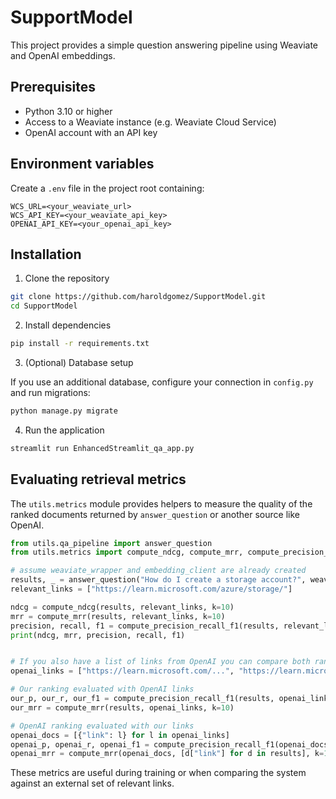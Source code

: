 # SupportModel

This project provides a simple question answering pipeline using Weaviate and OpenAI embeddings.

## Prerequisites

- Python 3.10 or higher
- Access to a Weaviate instance (e.g. Weaviate Cloud Service)
- OpenAI account with an API key

## Environment variables

Create a `.env` file in the project root containing:

```env
WCS_URL=<your_weaviate_url>
WCS_API_KEY=<your_weaviate_api_key>
OPENAI_API_KEY=<your_openai_api_key>
```

## Installation

1. Clone the repository

```bash
git clone https://github.com/haroldgomez/SupportModel.git
cd SupportModel
```

2. Install dependencies

```bash
pip install -r requirements.txt
```

3. (Optional) Database setup

If you use an additional database, configure your connection in `config.py` and run migrations:

```bash
python manage.py migrate
```

4. Run the application

```bash
streamlit run EnhancedStreamlit_qa_app.py
```


## Evaluating retrieval metrics

The `utils.metrics` module provides helpers to measure the quality of the ranked documents returned by `answer_question` or another source like OpenAI.

```python
from utils.qa_pipeline import answer_question
from utils.metrics import compute_ndcg, compute_mrr, compute_precision_recall_f1

# assume weaviate_wrapper and embedding_client are already created
results, _ = answer_question("How do I create a storage account?", weaviate_wrapper, embedding_client)
relevant_links = ["https://learn.microsoft.com/azure/storage/"]

ndcg = compute_ndcg(results, relevant_links, k=10)
mrr = compute_mrr(results, relevant_links, k=10)
precision, recall, f1 = compute_precision_recall_f1(results, relevant_links, k=10)
print(ndcg, mrr, precision, recall, f1)


# If you also have a list of links from OpenAI you can compare both rankings
openai_links = ["https://learn.microsoft.com/...", "https://learn.microsoft.com/...",]

# Our ranking evaluated with OpenAI links
our_p, our_r, our_f1 = compute_precision_recall_f1(results, openai_links, k=10)
our_mrr = compute_mrr(results, openai_links, k=10)

# OpenAI ranking evaluated with our links
openai_docs = [{"link": l} for l in openai_links]
openai_p, openai_r, openai_f1 = compute_precision_recall_f1(openai_docs, [d["link"] for d in results], k=10)
openai_mrr = compute_mrr(openai_docs, [d["link"] for d in results], k=10)

```

These metrics are useful during training or when comparing the system against an external set of relevant links.
